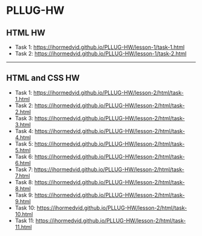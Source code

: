 # PLLUG-HW

## HTML HW

+ Task 1: https://ihormedvid.github.io/PLLUG-HW/lesson-1/task-1.html
+ Task 2: https://ihormedvid.github.io/PLLUG-HW/lesson-1/task-2.html

****
## HTML and CSS HW

+ Task 1: https://ihormedvid.github.io/PLLUG-HW/lesson-2/html/task-1.html
+ Task 2: https://ihormedvid.github.io/PLLUG-HW/lesson-2/html/task-2.html
+ Task 3: https://ihormedvid.github.io/PLLUG-HW/lesson-2/html/task-3.html
+ Task 4: https://ihormedvid.github.io/PLLUG-HW/lesson-2/html/task-4.html
+ Task 5: https://ihormedvid.github.io/PLLUG-HW/lesson-2/html/task-5.html
+ Task 6: https://ihormedvid.github.io/PLLUG-HW/lesson-2/html/task-6.html
+ Task 7: https://ihormedvid.github.io/PLLUG-HW/lesson-2/html/task-7.html
+ Task 8: https://ihormedvid.github.io/PLLUG-HW/lesson-2/html/task-8.html
+ Task 9: https://ihormedvid.github.io/PLLUG-HW/lesson-2/html/task-9.html
+ Task 10: https://ihormedvid.github.io/PLLUG-HW/lesson-2/html/task-10.html
+ Task 11: https://ihormedvid.github.io/PLLUG-HW/lesson-2/html/task-11.html

